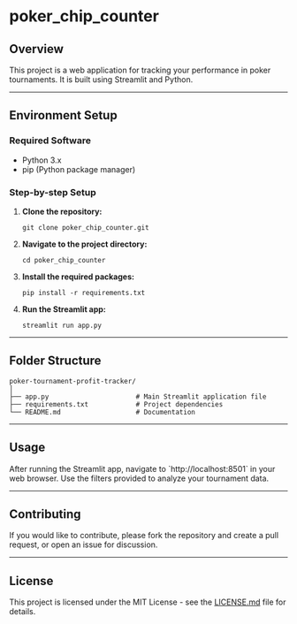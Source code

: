 # poker_chip_counter

## Overview

This project is a web application for tracking your performance in poker tournaments. It is built using Streamlit and Python.

---

## Environment Setup

### Required Software

- Python 3.x
- pip (Python package manager)

### Step-by-step Setup

1. **Clone the repository:**
	```
    git clone poker_chip_counter.git
	```

2. **Navigate to the project directory:**
	```
    cd poker_chip_counter
	```

3. **Install the required packages:**
	```
    pip install -r requirements.txt
	```

4. **Run the Streamlit app:**
	```
    streamlit run app.py
	```

---

## Folder Structure

```
poker-tournament-profit-tracker/
│
├── app.py                      # Main Streamlit application file
├── requirements.txt            # Project dependencies
└── README.md                   # Documentation

```

---

## Usage

After running the Streamlit app, navigate to \`http://localhost:8501\` in your web browser. Use the filters provided to analyze your tournament data.

---

## Contributing

If you would like to contribute, please fork the repository and create a pull request, or open an issue for discussion.

---

## License

This project is licensed under the MIT License - see the [LICENSE.md](LICENSE.md) file for details.


